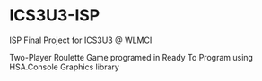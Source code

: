 # ICS3U3-ISP
ISP Final Project for ICS3U3 @ WLMCI

Two-Player Roulette Game programed in Ready To Program using HSA.Console Graphics library
